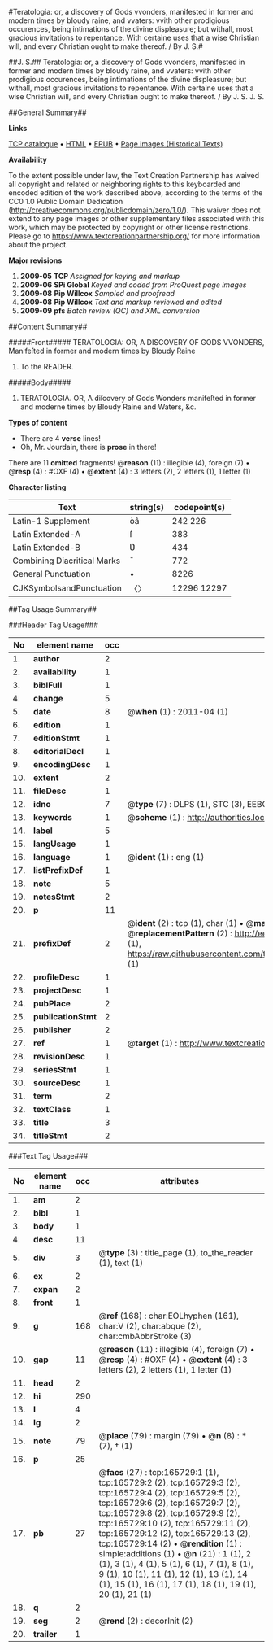 #Teratologia: or, a discovery of Gods vvonders, manifested in former and modern times by bloudy raine, and vvaters: vvith other prodigious occurences, being intimations of the divine displeasure; but withall, most gracious invitations to repentance. With certaine uses that a wise Christian will, and every Christian ought to make thereof. / By J. S.#

##J. S.##
Teratologia: or, a discovery of Gods vvonders, manifested in former and modern times by bloudy raine, and vvaters: vvith other prodigious occurences, being intimations of the divine displeasure; but withall, most gracious invitations to repentance. With certaine uses that a wise Christian will, and every Christian ought to make thereof. / By J. S.
J. S.

##General Summary##

**Links**

[TCP catalogue](http://www.ota.ox.ac.uk/tcp/)  • 
[HTML](http://tei.it.ox.ac.uk/tcp/Texts-HTML/free/A94/A94270.html)  • 
[EPUB](http://tei.it.ox.ac.uk/tcp/Texts-EPUB/free/A94/A94270.epub) • 
[Page images (Historical Texts)](https://historicaltexts.jisc.ac.uk/eebo-99865641e)

**Availability**

To the extent possible under law, the Text Creation Partnership has waived all copyright and related or neighboring rights to this keyboarded and encoded edition of the work described above, according to the terms of the CC0 1.0 Public Domain Dedication (http://creativecommons.org/publicdomain/zero/1.0/). This waiver does not extend to any page images or other supplementary files associated with this work, which may be protected by copyright or other license restrictions. Please go to https://www.textcreationpartnership.org/ for more information about the project.

**Major revisions**

1. __2009-05__ __TCP__ *Assigned for keying and markup*
1. __2009-06__ __SPi Global__ *Keyed and coded from ProQuest page images*
1. __2009-08__ __Pip Willcox__ *Sampled and proofread*
1. __2009-08__ __Pip Willcox__ *Text and markup reviewed and edited*
1. __2009-09__ __pfs__ *Batch review (QC) and XML conversion*

##Content Summary##

#####Front#####
TERATOLOGIA: OR, A DISCOVERY OF GODS VVONDERS, Manifeſted in former and modern times by Bloudy Raine
1. To the READER.

#####Body#####

1. TERATOLOGIA. OR, A diſcovery of Gods Wonders manifeſted in former and moderne times by Bloudy Raine and Waters, &c.

**Types of content**

  * There are 4 **verse** lines!
  * Oh, Mr. Jourdain, there is **prose** in there!

There are 11 **omitted** fragments! 
 @__reason__ (11) : illegible (4), foreign (7)  •  @__resp__ (4) : #OXF (4)  •  @__extent__ (4) : 3 letters (2), 2 letters (1), 1 letter (1)

**Character listing**


|Text|string(s)|codepoint(s)|
|---|---|---|
|Latin-1 Supplement|òâ|242 226|
|Latin Extended-A|ſ|383|
|Latin Extended-B|Ʋ|434|
|Combining             Diacritical Marks|̄|772|
|General Punctuation|•|8226|
|CJKSymbolsandPunctuation|〈〉|12296 12297|

##Tag Usage Summary##

###Header Tag Usage###

|No|element name|occ|attributes|
|---|---|---|---|
|1.|__author__|2||
|2.|__availability__|1||
|3.|__biblFull__|1||
|4.|__change__|5||
|5.|__date__|8| @__when__ (1) : 2011-04 (1)|
|6.|__edition__|1||
|7.|__editionStmt__|1||
|8.|__editorialDecl__|1||
|9.|__encodingDesc__|1||
|10.|__extent__|2||
|11.|__fileDesc__|1||
|12.|__idno__|7| @__type__ (7) : DLPS (1), STC (3), EEBO-CITATION (1), PROQUEST (1), VID (1)|
|13.|__keywords__|1| @__scheme__ (1) : http://authorities.loc.gov/ (1)|
|14.|__label__|5||
|15.|__langUsage__|1||
|16.|__language__|1| @__ident__ (1) : eng (1)|
|17.|__listPrefixDef__|1||
|18.|__note__|5||
|19.|__notesStmt__|2||
|20.|__p__|11||
|21.|__prefixDef__|2| @__ident__ (2) : tcp (1), char (1)  •  @__matchPattern__ (2) : ([0-9\-]+):([0-9IVX]+) (1), (.+) (1)  •  @__replacementPattern__ (2) : http://eebo.chadwyck.com/downloadtiff?vid=$1&page=$2 (1), https://raw.githubusercontent.com/textcreationpartnership/Texts/master/tcpchars.xml#$1 (1)|
|22.|__profileDesc__|1||
|23.|__projectDesc__|1||
|24.|__pubPlace__|2||
|25.|__publicationStmt__|2||
|26.|__publisher__|2||
|27.|__ref__|1| @__target__ (1) : http://www.textcreationpartnership.org/docs/. (1)|
|28.|__revisionDesc__|1||
|29.|__seriesStmt__|1||
|30.|__sourceDesc__|1||
|31.|__term__|2||
|32.|__textClass__|1||
|33.|__title__|3||
|34.|__titleStmt__|2||


###Text Tag Usage###

|No|element name|occ|attributes|
|---|---|---|---|
|1.|__am__|2||
|2.|__bibl__|1||
|3.|__body__|1||
|4.|__desc__|11||
|5.|__div__|3| @__type__ (3) : title_page (1), to_the_reader (1), text (1)|
|6.|__ex__|2||
|7.|__expan__|2||
|8.|__front__|1||
|9.|__g__|168| @__ref__ (168) : char:EOLhyphen (161), char:V (2), char:abque (2), char:cmbAbbrStroke (3)|
|10.|__gap__|11| @__reason__ (11) : illegible (4), foreign (7)  •  @__resp__ (4) : #OXF (4)  •  @__extent__ (4) : 3 letters (2), 2 letters (1), 1 letter (1)|
|11.|__head__|2||
|12.|__hi__|290||
|13.|__l__|4||
|14.|__lg__|2||
|15.|__note__|79| @__place__ (79) : margin (79)  •  @__n__ (8) : * (7), † (1)|
|16.|__p__|25||
|17.|__pb__|27| @__facs__ (27) : tcp:165729:1 (1), tcp:165729:2 (2), tcp:165729:3 (2), tcp:165729:4 (2), tcp:165729:5 (2), tcp:165729:6 (2), tcp:165729:7 (2), tcp:165729:8 (2), tcp:165729:9 (2), tcp:165729:10 (2), tcp:165729:11 (2), tcp:165729:12 (2), tcp:165729:13 (2), tcp:165729:14 (2)  •  @__rendition__ (1) : simple:additions (1)  •  @__n__ (21) : 1 (1), 2 (1), 3 (1), 4 (1), 5 (1), 6 (1), 7 (1), 8 (1), 9 (1), 10 (1), 11 (1), 12 (1), 13 (1), 14 (1), 15 (1), 16 (1), 17 (1), 18 (1), 19 (1), 20 (1), 21 (1)|
|18.|__q__|2||
|19.|__seg__|2| @__rend__ (2) : decorInit (2)|
|20.|__trailer__|1||
